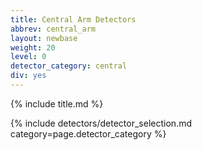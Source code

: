 ```yaml
---
title: Central Arm Detectors
abbrev: central_arm
layout: newbase
weight: 20
level: 0
detector_category: central
div: yes
---
```

{% include title.md %}

{% include detectors/detector_selection.md category=page.detector_category %}
